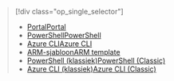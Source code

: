 > [!div class="op_single_selector"]
> * [<span data-ttu-id="e73d1-101">Portal</span><span class="sxs-lookup"><span data-stu-id="e73d1-101">Portal</span></span>](../articles/virtual-network/virtual-networks-create-nsg-arm-pportal.md)
> * [<span data-ttu-id="e73d1-102">PowerShell</span><span class="sxs-lookup"><span data-stu-id="e73d1-102">PowerShell</span></span>](../articles/virtual-network/virtual-networks-create-nsg-arm-ps.md)
> * [<span data-ttu-id="e73d1-103">Azure CLI</span><span class="sxs-lookup"><span data-stu-id="e73d1-103">Azure CLI</span></span>](../articles/virtual-network/virtual-networks-create-nsg-arm-cli.md)
> * [<span data-ttu-id="e73d1-104">ARM-sjabloon</span><span class="sxs-lookup"><span data-stu-id="e73d1-104">ARM template</span></span>](../articles/virtual-network/virtual-networks-create-nsg-arm-template.md)
> * [<span data-ttu-id="e73d1-105">PowerShell (klassiek)</span><span class="sxs-lookup"><span data-stu-id="e73d1-105">PowerShell (Classic)</span></span>](../articles/virtual-network/virtual-networks-create-nsg-classic-ps.md)
> * [<span data-ttu-id="e73d1-106">Azure CLI (klassiek)</span><span class="sxs-lookup"><span data-stu-id="e73d1-106">Azure CLI (Classic)</span></span>](../articles/virtual-network/virtual-networks-create-nsg-classic-cli.md)